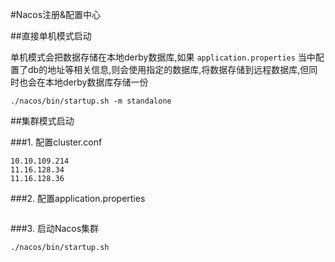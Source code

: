#Nacos注册&配置中心

##直接单机模式启动

单机模式会把数据存储在本地derby数据库,如果 ```application.properties``` 当中配置了db的地址等相关信息,则会使用指定的数据库,将数据存储到远程数据库,但同时也会在本地derby数据库存储一份

```shell script
./nacos/bin/startup.sh -m standalone
```

##集群模式启动

###1. 配置cluster.conf

```text
10.10.109.214
11.16.128.34
11.16.128.36
```

###2. 配置application.properties
```text

```

###3. 启动Nacos集群

```shell script
./nacos/bin/startup.sh
```